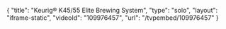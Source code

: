 {
    "title": "Keurig&reg; K45\/55 Elite Brewing System",
    "type": "solo",
    "layout": "iframe-static",
    "videoId": "109976457",
    "url": "\/tvpembed\/109976457"
}